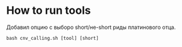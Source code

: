 # How to run tools

Добавил опцию с выборо short/не-short риды платинового отца.

```shell
bash cnv_calling.sh [tool] [short] 
```